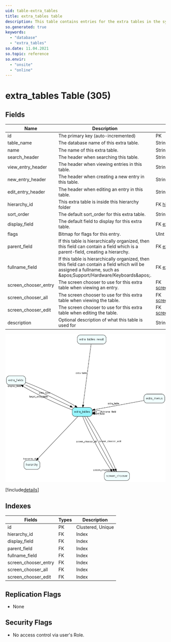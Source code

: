```yaml
---
uid: table-extra_tables
title: extra_tables table
description: This table contains entries for the extra tables in the system.
so.generated: true
keywords:
  - "database"
  - "extra_tables"
so.date: 11.04.2021
so.topic: reference
so.envir:
  - "onsite"
  - "online"
---
```


# extra\_tables Table (305)

## Fields

| Name | Description | Type | Null |
|------|-------------|------|:----:|
|id|The primary key (auto-incremented)|PK| |
|table\_name|The database name of this extra table.|String(64)|&#x25CF;|
|name|The name of this extra table.|String(128)|&#x25CF;|
|search\_header|The header when searching this table.|String(255)|&#x25CF;|
|view\_entry\_header|The header when viewing entries in this table.|String(255)|&#x25CF;|
|new\_entry\_header|The header when creating a new entry in this table.|String(255)|&#x25CF;|
|edit\_entry\_header|The header when editing an entry in this table.|String(255)|&#x25CF;|
|hierarchy\_id|This extra table is inside this hierarchy folder|FK [hierarchy](hierarchy.md)| |
|sort\_order|The default sort_order for this extra table.|String(255)|&#x25CF;|
|display\_field|The default field to display for this extra table.|FK [extra_fields](extra-fields.md)|&#x25CF;|
|flags|Bitmap for flags for this entry.|UInt|&#x25CF;|
|parent\_field|If this table is hierarchically organized, then this field can contain a field which is a parent-field, creating a hierarchy.|FK [extra_tables](extra-tables.md)|&#x25CF;|
|fullname\_field|If this table is hierarchically organized, then this field can contain a field which will be assigned a fullname, such as &amp;apos;Support/Hardware/Keyboards&amp;apos;.|FK [extra_tables](extra-tables.md)|&#x25CF;|
|screen\_chooser\_entry|The screen chooser to use for this extra table when viewing an entry.|FK [screen_chooser](screen-chooser.md)|&#x25CF;|
|screen\_chooser\_all|The screen chooser to use for this extra table when viewing the table.|FK [screen_chooser](screen-chooser.md)|&#x25CF;|
|screen\_chooser\_edit|The screen chooser to use for this extra table when editing the table.|FK [screen_chooser](screen-chooser.md)|&#x25CF;|
|description|Optional description of what this table is used for|String(2047)|&#x25CF;|


![extra_tables table relationship diagram](./media/extra_tables.png)

[!include[details](./includes/extra-tables.md)]

## Indexes

| Fields | Types | Description |
|--------|-------|-------------|
|id |PK |Clustered, Unique |
|hierarchy\_id |FK |Index |
|display\_field |FK |Index |
|parent\_field |FK |Index |
|fullname\_field |FK |Index |
|screen\_chooser\_entry |FK |Index |
|screen\_chooser\_all |FK |Index |
|screen\_chooser\_edit |FK |Index |

## Replication Flags

* None

## Security Flags

* No access control via user's Role.

